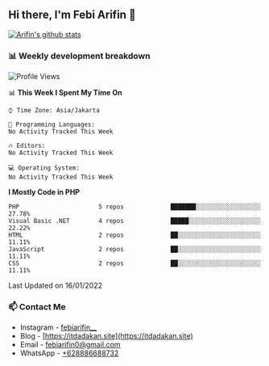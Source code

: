 ## Hi there, I'm Febi Arifin 👋

[![Arifin's github stats](https://github-readme-stats.vercel.app/api?username=febiarifin)](https://github.com/febiarifin/febiarifin)

<!-- ### I'm a Single Fighter Developer!
- 🔭 I’m currently working on a ton of side project!
- 🌱 I’m currently learning about DevOps specially Docker and K8s
- 👯 I’m looking to collaborate with other developer
- 🥅 2020 Goals: Contribute more to Open Source projects
- ⚡ Fun fact: I love cooking, finding bug and create unfinished side project -->

### 📊 Weekly development breakdown

<!--START_SECTION:waka-->

![Profile Views](http://img.shields.io/badge/Profile%20Views-0-blue)

📊 **This Week I Spent My Time On**

```text
⌚︎ Time Zone: Asia/Jakarta

💬 Programming Languages:
No Activity Tracked This Week

🔥 Editors:
No Activity Tracked This Week

💻 Operating System:
No Activity Tracked This Week

```

**I Mostly Code in PHP**

```text
PHP                      5 repos             ███████░░░░░░░░░░░░░░░░░░   27.78%
Visual Basic .NET        4 repos             █████░░░░░░░░░░░░░░░░░░░░   22.22%
HTML                     2 repos             ██░░░░░░░░░░░░░░░░░░░░░░░   11.11%
JavaScript               2 repos             ██░░░░░░░░░░░░░░░░░░░░░░░   11.11%
CSS                      2 repos             ██░░░░░░░░░░░░░░░░░░░░░░░   11.11%

```

Last Updated on 16/01/2022

<!--END_SECTION:waka-->

### 📫 Contact Me

<!-- - Facebook - [Arifin](https://www.facebook.com/febi.arifin.77) -->

- Instagram - [febiarifin\_\_](https://www.instagram.com/febiarifin__/)
- Blog - [https://itdadakan.site](https://itdadakan.site)
- Email - [febiarifin0@gmail.com](mailto:febiarifin0@gmail.com)
- WhatsApp - [+628886688732](https://api.whatsapp.com/send?phone=628886688732)
